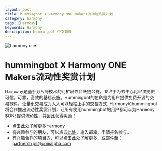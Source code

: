 ```yaml
---
layout: post
title: hummingbot X Harmony ONE Makers流动性奖赏计划
category: harmony
tags: [Harmony]
keywords: Harmony
description: hummingbot 中文翻译
---
```


![harmony one](https://www.hummingbot.io/blog/2019-06-introducing-liquidity-bounties-harmony/harmony-hummingbot.jpeg)
# hummingbot X Harmony ONE Makers流动性奖赏计划

Harmony是基于分片等技术的可扩展性区块链公链，专注于为去中心化经济提供可信，可靠，高效的基础设施。Hummingbot的使命是为用户提供免费开源的交易软件，让量化交易成为人人可以轻松上手的交易方式. Harmony和hummingbot将合作推出流动性奖赏计划，让所有使用hummingbot的用户都可以为Harmony $ONE提供流动性，并因此获得奖励！ 

- 点击[此处](https://www.chainnews.com/u/193876860614.htm?page=1)了解更多Harmony
- 有兴趣参与的朋友，可以点击[此处](https://www.hummingbot.io/liquidity-bounties/harmony/)，输入邮箱，申请报名参与。
- 有兴趣合作的项目方，可以点击[此处](https://www.hummingbot.io/liquidity-bounties)了解更多，或邮件至：[partnerships@coinalpha.com](mailto:partnerships@coinalpha.com)

